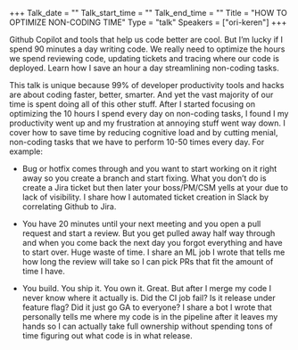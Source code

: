 +++
Talk_date = ""
Talk_start_time = ""
Talk_end_time = ""
Title = "HOW TO OPTIMIZE NON-CODING TIME"
Type = "talk"
Speakers = ["ori-keren"]
+++

Github Copilot and tools that help us code better are cool. But I’m lucky if I spend 90 minutes a day writing code. We really need to optimize the hours we spend reviewing code, updating tickets and tracing where our code is deployed. Learn how I save an hour a day streamlining non-coding tasks.

This talk is unique because 99% of developer productivity tools and hacks are about coding faster, better, smarter. And yet the vast majority of our time is spent doing all of this other stuff. After I started focusing on optimizing the 10 hours I spend every day on non-coding tasks, I found I my productivity went up and my frustration at annoying stuff went way down. I cover how to save time by reducing cognitive load and by cutting menial, non-coding tasks that we have to perform 10-50 times every day. For example:

- Bug or hotfix comes through and you want to start working on it right away so you create a branch and start fixing. What you don’t do is create a Jira ticket but then later your boss/PM/CSM yells at your due to lack of visibility. I share how I automated ticket creation in Slack by correlating Github to Jira.

- You have 20 minutes until your next meeting and you open a pull request and start a review. But you get pulled away half way through and when you come back the next day you forgot everything and have to start over. Huge waste of time. I share an ML job I wrote that tells me how long the review will take so I can pick PRs that fit the amount of time I have.

- You build. You ship it. You own it. Great. But after I merge my code I never know where it actually is. Did the CI job fail? Is it release under feature flag? Did it just go GA to everyone? I share a bot I wrote that personally tells me where my code is in the pipeline after it leaves my hands so I can actually take full ownership without spending tons of time figuring out what code is in what release.